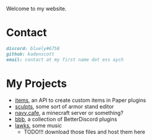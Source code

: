 Welcome to my website.

# Contact

```md
discord: bluely#6758
github: kadenscott
email: contact at my first name dot ess aych
```

# My Projects

- [items](https://github.com/navy-cafe/items), an API to create custom items in Paper plugins
- [sculpts](https://github.com/navy-cafe/sculpts), some sort of armor stand editor
- [navy.cafe](https://navy.cafe), a minecraft server or something?
- [bbb](https://github.com/kadensott/bbb), a collection of BetterDiscord plugins
- [lawks](https://lawks.bandcamp.com), some music
  - TODO!!! download those files and host them here